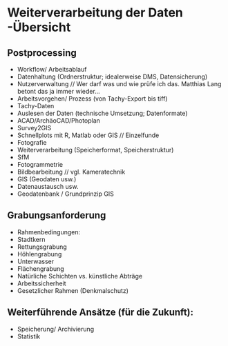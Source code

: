 # Weiterverarbeitung der Daten -Übersicht
## Postprocessing
*	Workflow/ Arbeitsablauf
  *	Datenhaltung (Ordnerstruktur; idealerweise DMS, Datensicherung)
  *	Nutzerverwaltung // Wer darf was und wie prüfe ich das. Matthias Lang betont das ja immer wieder...
  *	Arbeitsvorgehen/ Prozess (von Tachy-Export bis tiff)
*	Tachy-Daten
  *	Auslesen der Daten (technische Umsetzung; Datenformate)
  *	ACAD/ArchäoCAD/Photoplan
  *	Survey2GIS
  *	Schnellplots mit R, Matlab oder GIS // Einzelfunde
*	Fotografie
  *	Weiterverarbeitung (Speicherformat, Speicherstruktur)
  *	SfM
  *	Fotogrammetrie
  *	Bildbearbeitung // vgl. Kameratechnik
*	GIS (Geodaten usw.)
  *	Datenaustausch usw.
  *	Geodatenbank / Grundprinzip GIS

## Grabungsanforderung 
*	Rahmenbedingungen:
  *	Stadtkern
  *	Rettungsgrabung
  *	Höhlengrabung
  *	Unterwasser
  *	Flächengrabung
  *	Natürliche Schichten vs. künstliche Abträge
*	Arbeitssicherheit
*	Gesetzlicher Rahmen (Denkmalschutz)	

## Weiterführende Ansätze (für die Zukunft):
* Speicherung/ Archivierung
*	Statistik
